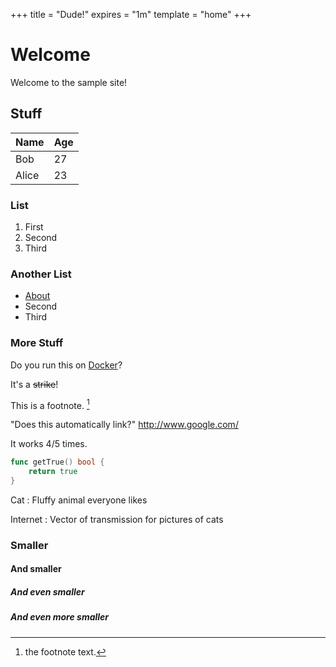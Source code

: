 +++
title = "Dude!"
expires = "1m"
template = "home"
+++
# Welcome
Welcome to the sample site!

## Stuff

<amp-img src="static/dude-512.png" alt="dude" layout="intrinsic" width="512" height="512"/>

Name    | Age
--------|------
Bob     | 27
Alice   | 23

### List

1. First
2. Second
3. Third

### Another List

* [About](/about.html)
* Second
* Third

### More Stuff

Do you run this on [Docker]?

It's a ~~strike~~!

This is a footnote. [^1]

"Does this automatically link?" http://www.google.com/

It works 4/5 times.

```go
func getTrue() bool {
    return true
}
```

Cat
: Fluffy animal everyone likes

Internet
: Vector of transmission for pictures of cats

[^1]: the footnote text.

[Docker]: http://www.docker.com/

### Smaller

#### And smaller

##### And even smaller

##### And even more smaller
